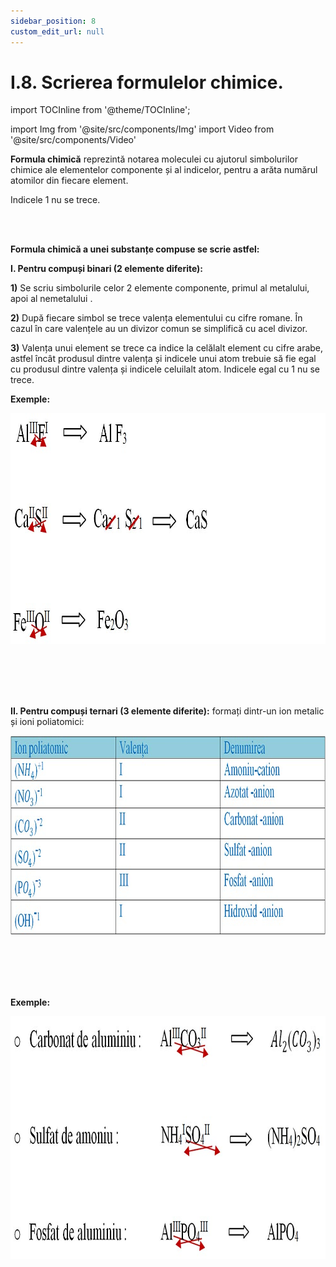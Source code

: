 ```yaml
---
sidebar_position: 8
custom_edit_url: null
---
```


# I.8. Scrierea formulelor chimice.

import TOCInline from '@theme/TOCInline';

<TOCInline toc={toc} />



import Img from '@site/src/components/Img'
import Video from '@site/src/components/Video'



<div class="alert alert--primary" role="alert">

**Formula chimică** reprezintă notarea moleculei cu ajutorul simbolurilor chimice ale elementelor componente și al indicelor, pentru a arăta numărul atomilor din fiecare element.

Indicele 1 nu se trece.



</div>



<br></br>


<div class="alert alert--primary" role="alert">

**Formula chimică a unei substanțe compuse se scrie astfel:**



**I. Pentru compuși binari (2 elemente diferite):**

**1)** Se scriu simbolurile celor 2 elemente componente, primul al metalului, apoi al nemetalului .

**2)** După fiecare simbol se trece valența elementului cu cifre romane. În cazul în care valențele au un divizor comun se simplifică cu acel divizor.

**3)** Valența unui element se trece ca indice la celălalt element cu cifre arabe, astfel încât produsul dintre valența și indicele unui atom trebuie să fie egal cu produsul dintre valența și indicele celuilalt atom. Indicele egal cu 1 nu se trece.



**Exemple:**


<Img className="img-responsive4" src="chimie/clasa8/capitolul1/1_8_Poza1_ExempleCompusiBinari_vers2.jpg" width="1000" height="369" />

<br></br>
<br></br>


**II. Pentru compuși ternari (3 elemente diferite):** formați dintr-un ion metalic și ioni poliatomici:

<Img className="img-responsive4" src="chimie/clasa8/capitolul1/1_8_Poza2_TabelCompusiTernari_vers2.jpg" width="1000" height="319" />

<br></br>
<br></br>



**Exemple:**


<Img className="img-responsive4" src="chimie/clasa8/capitolul1/1_8_Poza3_ExempleCompusiTernari_vers2.jpg" width="1000" height="388" />



<br></br>
<br></br>
<br></br>




</div>









